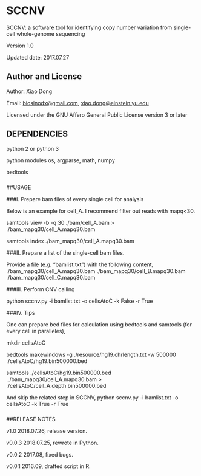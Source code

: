 # SCCNV
SCCNV: a software tool for identifying copy number variation from single-cell whole-genome sequencing

Version 1.0

Updated date: 2017.07.27

#####
## Author and License

Author: Xiao Dong

Email: biosinodx@gmail.com, xiao.dong@einstein.yu.edu

Licensed under the GNU Affero General Public License version 3 or later

#####
## DEPENDENCIES

python 2 or python 3

python modules os, argparse, math, numpy

bedtools

#####
##USAGE

###I. Prepare bam files of every single cell for analysis

Below is an example for cell_A. I recommend filter out reads with mapq<30.

samtools view -b -q 30 ./bam/cell_A.bam > ./bam_mapq30/cell_A.mapq30.bam

samtools index ./bam_mapq30/cell_A.mapq30.bam

###II. Prepare a list of the single-cell bam files.

Provide a file (e.g. “bamlist.txt”) with the following content,
./bam_mapq30/cell_A.mapq30.bam
./bam_mapq30/cell_B.mapq30.bam
./bam_mapq30/cell_C.mapq30.bam

###III. Perform CNV calling

python sccnv.py -i bamlist.txt -o cellsAtoC -k False -r True

###IV. Tips

One can prepare bed files for calculation using bedtools and samtools (for every cell in paralleles),

mkdir cellsAtoC

bedtools makewindows -g ./resource/hg19.chrlength.txt -w 500000 ./cellsAtoC/hg19.bin500000.bed

samtools ./cellsAtoC/hg19.bin500000.bed ../bam_mapq30/cell_A.mapq30.bam > ./cellsAtoC/cell_A.depth.bin500000.bed

And skip the related step in SCCNV,
python sccnv.py -i bamlist.txt -o cellsAtoC -k True -r True

#####
##RELEASE NOTES

v1.0 2018.07.26, release version.

v0.0.3 2018.07.25, rewrote in Python.

v0.0.2 2017.08, fixed bugs.

v0.0.1 2016.09, drafted script in R.
